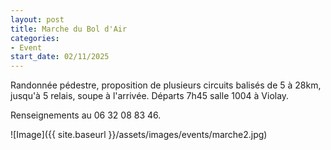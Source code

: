 ```yaml
---
layout: post
title: Marche du Bol d'Air
categories:
- Event
start_date: 02/11/2025
---
```


Randonnée pédestre, proposition de plusieurs circuits balisés de 5 à 28km, jusqu'à 5 relais, soupe à l'arrivée. Départs 7h45 salle 1004 à Violay.

Renseignements au 06 32 08 83 46.

![Image]({{ site.baseurl }}/assets/images/events/marche2.jpg)
